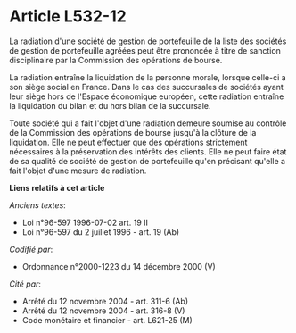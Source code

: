 # Article L532-12

La radiation d'une société de gestion de portefeuille de la liste des sociétés de gestion de portefeuille agréées peut être
prononcée à titre de sanction disciplinaire par la Commission des opérations de bourse.

La radiation entraîne la liquidation de la personne morale, lorsque celle-ci a son siège social en France. Dans le cas des
succursales de sociétés ayant leur siège hors de l'Espace économique européen, cette radiation entraîne la liquidation du
bilan et du hors bilan de la succursale.

Toute société qui a fait l'objet d'une radiation demeure soumise au contrôle de la Commission des opérations de bourse
jusqu'à la clôture de la liquidation. Elle ne peut effectuer que des opérations strictement nécessaires à la préservation des
intérêts des clients. Elle ne peut faire état de sa qualité de société de gestion de portefeuille qu'en précisant qu'elle a
fait l'objet d'une mesure de radiation.

**Liens relatifs à cet article**

_Anciens textes_:

  - Loi n°96-597 1996-07-02 art. 19 II
  - Loi n°96-597 du 2 juillet 1996 - art. 19 (Ab)

_Codifié par_:

  - Ordonnance n°2000-1223 du 14 décembre 2000 (V)

_Cité par_:

  - Arrêté du 12 novembre 2004 - art. 311-6 (Ab)
  - Arrêté du 12 novembre 2004 - art. 316-8 (V)
  - Code monétaire et financier - art. L621-25 (M)
